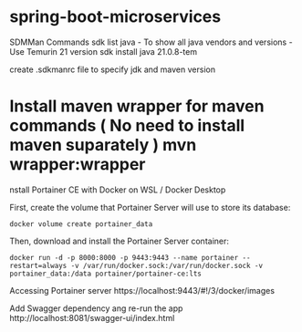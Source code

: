# spring-boot-microservices

SDMMan Commands
  sdk list java - To show all java vendors and versions
                - Use Temurin 21 version
  sdk install java 21.0.8-tem

create .sdkmanrc file to specify jdk and maven version

Install maven wrapper for maven commands ( No need to install maven suparately  )
    mvn wrapper:wrapper
=======================================================

nstall Portainer CE with Docker on WSL / Docker Desktop

First, create the volume that Portainer Server will use to store its database:

    docker volume create portainer_data

Then, download and install the Portainer Server container:

    docker run -d -p 8000:8000 -p 9443:9443 --name portainer --restart=always -v /var/run/docker.sock:/var/run/docker.sock -v portainer_data:/data portainer/portainer-ce:lts

Accessing Portainer server
    https://localhost:9443/#!/3/docker/images

Add Swagger dependency ang re-run the app
    http://localhost:8081/swagger-ui/index.html